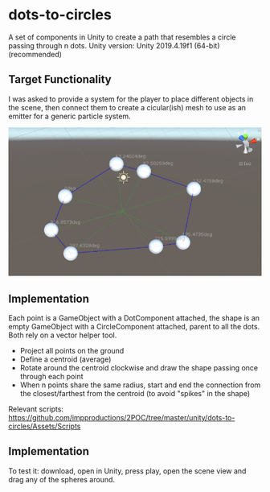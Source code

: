 # dots-to-circles
A set of components in Unity to create a path that resembles a circle passing through n dots.
Unity version: Unity 2019.4.19f1 (64-bit) (recommended)

## Target Functionality
I was asked to provide a system for the player to place different objects in the scene, then connect them to create a cicular(ish) mesh to use as an emitter for a generic particle system.

![circle example](./circlepath.png)

## Implementation
Each point is a GameObject with a DotComponent attached, the shape is an empty GameObject with a CircleComponent attached, parent to all the dots. Both rely on a vector helper tool.

- Project all points on the ground
- Define a centroid (average)
- Rotate around the centroid clockwise and draw the shape passing once through each point
- When n points share the same radius, start and end the connection from the closest/farthest from the centroid (to avoid "spikes" in the shape)

Relevant scripts: https://github.com/impproductions/2POC/tree/master/unity/dots-to-circles/Assets/Scripts

## Implementation
To test it: download, open in Unity, press play, open the scene view and drag any of the spheres around.
